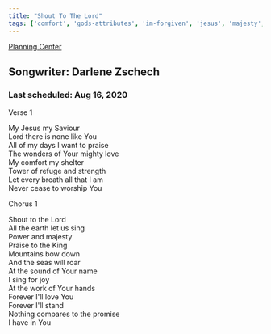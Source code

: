 ```yaml
---
title: "Shout To The Lord"
tags: ['comfort', 'gods-attributes', 'im-forgiven', 'jesus', 'majesty', 'mighty', 'power', 'praise', 'promise', 'saviour', 'shelter']
---
```


[Planning Center](https://services.planningcenteronline.com/songs/12501311)

## Songwriter: Darlene Zschech
### Last scheduled: Aug 16, 2020          

Verse 1  
  
My Jesus my Saviour  
Lord there is none like You  
All of my days I want to praise  
The wonders of Your mighty love  
My comfort my shelter  
Tower of refuge and strength  
Let every breath all that I am  
Never cease to worship You  
  
Chorus 1  
  
Shout to the Lord  
All the earth let us sing  
Power and majesty  
Praise to the King  
Mountains bow down  
And the seas will roar  
At the sound of Your name  
I sing for joy  
At the work of Your hands  
Forever I'll love You  
Forever I'll stand  
Nothing compares to the promise  
I have in You
